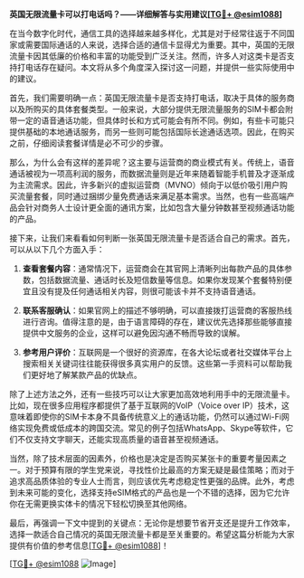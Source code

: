 **英国无限流量卡可以打电话吗？——详细解答与实用建议[[TG💪+ @esim1088](https://t.me/s/esim1088)]**

在当今数字化时代，通信工具的选择越来越多样化，尤其是对于经常往返于不同国家或需要国际通话的人来说，选择合适的通信卡显得尤为重要。其中，英国的无限流量卡因其低廉的价格和丰富的功能受到广泛关注。然而，许多人对这类卡是否支持打电话存在疑问。本文将从多个角度深入探讨这一问题，并提供一些实际使用中的建议。

首先，我们需要明确一点：英国无限流量卡是否支持打电话，取决于具体的服务商以及所购买的具体套餐类型。一般来说，大部分提供无限流量服务的SIM卡都会附带一定的语音通话功能，但具体时长和方式可能会有所不同。例如，有些卡可能只提供基础的本地通话服务，而另一些则可能包括国际长途通话选项。因此，在购买之前，仔细阅读套餐详情是必不可少的步骤。

那么，为什么会有这样的差异呢？这主要与运营商的商业模式有关。传统上，语音通话被视为一项高利润的服务，而数据流量则是近年来随着智能手机普及才逐渐成为主流需求。因此，许多新兴的虚拟运营商（MVNO）倾向于以低价吸引用户购买流量套餐，同时通过捆绑少量免费通话来满足基本需求。当然，也有一些高端产品会针对商务人士设计更全面的通讯方案，比如包含大量分钟数甚至视频通话功能的产品。

接下来，让我们来看看如何判断一张英国无限流量卡是否适合自己的需求。首先，可以从以下几个方面入手：

1. **查看套餐内容**：通常情况下，运营商会在其官网上清晰列出每款产品的具体参数，包括数据流量、通话时长及短信数量等信息。如果你发现某个套餐特别便宜且没有提及任何通话相关内容，则很可能该卡并不支持语音通话。
   
2. **联系客服确认**：如果官网上的描述不够明确，可以直接拨打运营商的客服热线进行咨询。值得注意的是，由于语言障碍的存在，建议优先选择那些能够直接提供中文服务的企业，这样可以避免因沟通不畅而导致的误解。

3. **参考用户评价**：互联网是一个很好的资源库，在各大论坛或者社交媒体平台上搜索相关关键词往往能获得很多真实用户的反馈。这些第一手资料可以帮助我们更好地了解某款产品的优缺点。

除了上述方法之外，还有一些技巧可以让大家更加高效地利用手中的无限流量卡。比如，现在很多应用程序都提供了基于互联网的VoIP（Voice over IP）技术，这意味着即使你的SIM卡本身不具备传统意义上的通话功能，仍然可以通过Wi-Fi网络实现免费或低成本的跨国交流。常见的例子包括WhatsApp、Skype等软件，它们不仅支持文字聊天，还能实现高质量的语音甚至视频通话。

当然，除了技术层面的因素外，价格也是决定是否购买某张卡的重要考量因素之一。对于预算有限的学生党来说，寻找性价比最高的方案无疑是最佳策略；而对于追求高品质体验的专业人士而言，则应该优先考虑稳定性更强的品牌。此外，考虑到未来可能的变化，选择支持eSIM格式的产品也是一个不错的选择，因为它允许你在无需更换实体卡的情况下轻松切换至其他网络。

最后，再强调一下文中提到的关键点：无论你是想要节省开支还是提升工作效率，选择一款适合自己情况的英国无限流量卡都是至关重要的。希望这篇分析能为大家提供有价值的参考信息[[TG💪+ @esim1088](https://t.me/s/esim1088)]！

[[TG💪+ @esim1088](https://t.me/s/esim1088) ![Image](https://i.postimg.cc/4NQfJmqS/Snipaste-2025-05-13-00-14-12.png)]